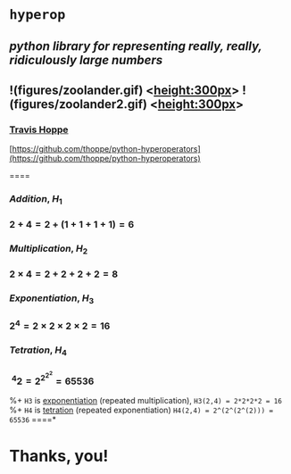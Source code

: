 # `hyperop`
_python library for representing really, really, ridiculously large numbers_
----------
!(figures/zoolander.gif)  <<height:300px>>
!(figures/zoolander2.gif) <<height:300px>>
----------   
### [Travis Hoppe](http://thoppe.github.io/)
[https://github.com/thoppe/python-hyperoperators](https://github.com/thoppe/python-hyperoperators)

====
### *Addition*, $H_1$
### $2 + 4 = 2 + (1+1+1+1) = 6$

### *Multiplication*, $H_2$
### $2 \times 4 = 2+2+2+2 = 8$

### *Exponentiation*, $H_3$
### $2^4 = 2 \times 2 \times 2 \times 2 = 16$

### *Tetration*, $H_4$
### $\ ^4 2 = 2 ^ {2^{2^2}} = 65536$
  
%+ `H3` is [exponentiation](https://en.wikipedia.org/wiki/Exponentiation) (repeated multiplication), `H3(2,4) = 2*2*2*2 = 16`
%+ `H4` is [tetration](https://en.wikipedia.org/wiki/Tetration) (repeated exponentiation) `H4(2,4) = 2^(2^(2^(2))) = 65536`
====*

#  Thanks, you!